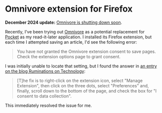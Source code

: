 # Omnivore extension for Firefox

**December 2024 update:** [Omnivore is shutting down soon](https://blog.omnivore.app/p/details-on-omnivore-shutting-down).

Recently, I've been trying out [Omnivore](https://omnivore.app/) as a potential replacement for [Pocket](https://getpocket.com/en/) as my read-it-later application. I installed its Firefox extension, but each time I attempted saving an article, I'd see the following error:

> You have not granted the Omnivore extension consent to save pages.
> Check the extension options page to grant consent.

I was initially unable to locate that setting, but I found the answer in [an entry on the blog Ruminations on Technology](https://www.sacredchaos.com/rants/ruminations_technology/2023/december.html#1):

> [T]he fix is to right-click on the extension icon, select "Manage Extension", then click on the three dots, select "Preferences" and, finally, scroll down to the bottom of the page, and check the box for "I consent to data collection".

This immediately resolved the issue for me.
